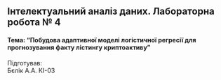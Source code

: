 ## Інтелектуальний аналіз даних. Лабораторна робота № 4
####  Тема: “Побудова адаптивної моделі логістичної регресії для прогнозування факту лістингу криптоактиву”
  Підготував:  
Бєлік А.А. КІ-03 

